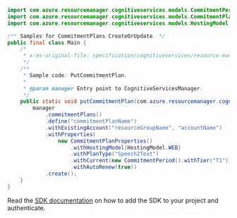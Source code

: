 ```java
import com.azure.resourcemanager.cognitiveservices.models.CommitmentPeriod;
import com.azure.resourcemanager.cognitiveservices.models.CommitmentPlanProperties;
import com.azure.resourcemanager.cognitiveservices.models.HostingModel;

/** Samples for CommitmentPlans CreateOrUpdate. */
public final class Main {
    /*
     * x-ms-original-file: specification/cognitiveservices/resource-manager/Microsoft.CognitiveServices/stable/2022-03-01/examples/PutCommitmentPlan.json
     */
    /**
     * Sample code: PutCommitmentPlan.
     *
     * @param manager Entry point to CognitiveServicesManager.
     */
    public static void putCommitmentPlan(com.azure.resourcemanager.cognitiveservices.CognitiveServicesManager manager) {
        manager
            .commitmentPlans()
            .define("commitmentPlanName")
            .withExistingAccount("resourceGroupName", "accountName")
            .withProperties(
                new CommitmentPlanProperties()
                    .withHostingModel(HostingModel.WEB)
                    .withPlanType("Speech2Text")
                    .withCurrent(new CommitmentPeriod().withTier("T1"))
                    .withAutoRenew(true))
            .create();
    }
}
```

Read the [SDK documentation](https://github.com/Azure/azure-sdk-for-java/blob/azure-resourcemanager-cognitiveservices_1.0.0-beta.4/sdk/cognitiveservices/azure-resourcemanager-cognitiveservices/README.md) on how to add the SDK to your project and authenticate.
